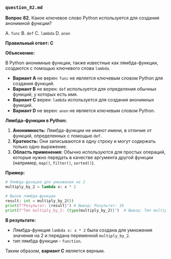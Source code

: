 ### `question_82.md`

**Вопрос 82.** Какое ключевое слово Python используется для создания анонимной функции?

A. `func`
B. `def`
C. `lambda`
D. `anon`

**Правильный ответ: C**

**Объяснение:**

В Python анонимные функции, также известные как лямбда-функции, создаются с помощью ключевого слова `lambda`.

*   **Вариант A** не верен: `func` не является ключевым словом Python для создания функций.
*   **Вариант B** не верен: `def` используется для определения обычных функций, у которых есть имя.
*   **Вариант C** верен: `lambda` используется для создания анонимных функций.
*   **Вариант D** не верен: `anon` не является ключевым словом Python.

**Лямбда-функции в Python:**

1.  **Анонимность:** Лямбда-функции не имеют имени, в отличие от функций, определенных с помощью `def`.
2.  **Краткость:** Они записываются в одну строку и могут содержать только одно выражение.
3.  **Область применения:** Обычно используются для простых операций, которые нужно передать в качестве аргумента другой функции (например, `map()`, `filter()`, `sorted()`).

**Пример:**

```python
# Лямбда-функция для умножения на 2
multiply_by_2 = lambda x: x * 2

# Вызов лямбда-функции
result: int = multiply_by_2(5)
print(f"Результат: {result}") # Вывод: Результат: 10
print(f"Тип multiply_by_2: {type(multiply_by_2)}")  # Вывод: Тип multiply_by_2: <class 'function'>
```

**В результате:**
*  Лямбда-функция `lambda x: x * 2` была создана для умножения значения на 2 и передана переменной `multiply_by_2`.
* тип лямбда функции - `function`.

Таким образом, **вариант C** является верным.
